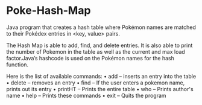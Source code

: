 # Poke-Hash-Map
Java program that creates a hash table where Pokémon names are matched to their Pokédex entries in &lt;key, value> pairs.

The Hash Map is able to add, find, and delete entries. It is also able to print the number of
Pokemon in the table as well as the current and max load factor.Java’s hashcode is used on the Pokémon names for the hash function.

Here is the list of available commands:
• add – inserts an entry into the table
• delete – removes an entry
• find – If the user enters a pokemon name, prints out its entry
• printHT – Prints the entire table
• who – Prints author's name
• help – Prints these commands
• exit – Quits the program
